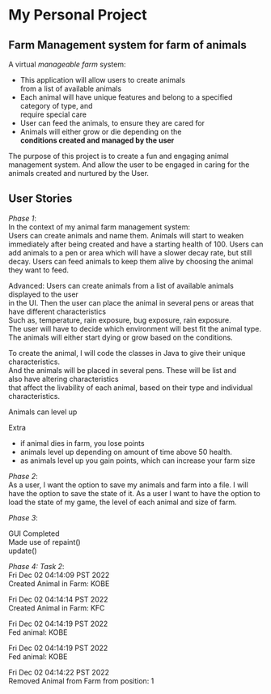 # My Personal Project

## Farm Management system for farm of animals

A virtual *manageable farm* system:

- This application will allow users to create animals <br> from a list of available animals
- Each animal will have unique features and belong to a specified category of type, and <br> require special care
- User can feed the animals, to ensure they are cared for
- Animals will either grow or die depending on the <br> **conditions created and managed by the user**

The purpose of this project is to create a fun and engaging animal management system. And allow the user to be engaged
in
caring for the animals created and nurtured by the User.

## User Stories

*Phase 1*:<br>
In the context of my animal farm management system:<br>
Users can create animals and name them.
Animals will start to weaken immediately after being created and have a starting health of 100.
Users can add animals to a pen or area which will have a slower decay rate, but still decay.
Users can feed animals to keep them alive by choosing the animal they want to feed.

Advanced:
Users can create animals from a list of available animals displayed to the user<br>
in the UI. Then the user can place the animal in several pens or areas that have different characteristics <br>
Such as, temperature, rain exposure, bug exposure, rain exposure.<br>
The user will have to decide which environment will best fit the animal type. <br>
The animals will either start dying or grow based on the conditions.

To create the animal, I will code the classes in Java to give their unique characteristics. <br>
And the animals will be placed in several pens. These will be list <Animal> and <br> also have altering
characteristics <br>
that affect the livability of each animal, based on their type and individual characteristics.

Animals can level up

Extra

- if animal dies in farm, you lose points
- animals level up depending on amount of time above 50 health.
- as animals level up you gain points, which can increase your farm size

*Phase 2*:<br>
As a user, I want the option to save my animals and farm into a file. I will have the option to save the state of it.
As a user I want to have the option to load the state of my game, the level of each animal and size of farm.

*Phase 3*:<br>

GUI Completed <br>
Made use of repaint()  <br>
update()

*Phase 4: Task 2*:<br>
Fri Dec 02 04:14:09 PST 2022<br>
Created Animal in Farm: KOBE<br>

Fri Dec 02 04:14:14 PST 2022<br>
Created Animal in Farm: KFC<br>

Fri Dec 02 04:14:19 PST 2022<br>
Fed animal: KOBE<br>

Fri Dec 02 04:14:19 PST 2022<br>
Fed animal: KOBE<br>

Fri Dec 02 04:14:22 PST 2022<br>
Removed Animal from Farm from position: 1<br>
 